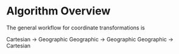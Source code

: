 #  Algorithm Overview

The general workflow for coordinate transformations is 


Cartesian -> Geographic
Geographic -> Geographic
Geographic -> Cartesian
